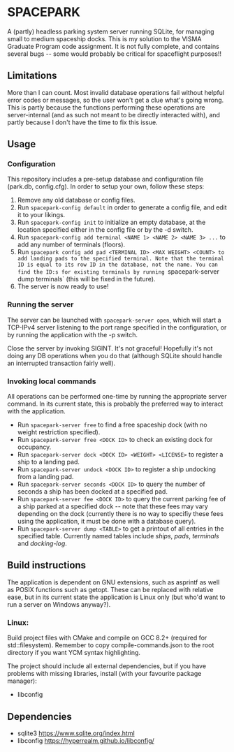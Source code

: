 # SPACEPARK 

A (partly) headless parking system server running SQLite, for managing small to medium spaceship docks.
This is my solution to the VISMA Graduate Program code assignment.
It is not fully complete, and contains several bugs 
	-- some would probably be critical for spaceflight purposes!!

## Limitations

More than I can count. Most invalid database operations fail without helpful error codes or messages, 
so the user won't get a clue what's going wrong. This is partly because the functions performing 
these operations are server-internal (and as such not meant to be directly interacted with), 
and partly because I don't have the time to fix this issue.

## Usage

### Configuration

This repository includes a pre-setup database and configuration file (park.db, config.cfg).
In order to setup your own, follow these steps:
1. Remove any old database or config files.
1. Run `spacepark-config default` in order to generate a config file,
and edit it to your likings.
1. Run `spacepark-config init` to initialize an empty database, at the location specified either in the config file or by the -d switch.
1. Run `spacepark-config add terminal <NAME 1> <NAME 2> <NAME 3> ...` to add any number of terminals (floors).
1. Run `spacepark config add pad <TERMINAL ID> <MAX WEIGHT> <COUNT> to add landing pads to the specified terminal. Note that the terminal ID is equal to its row ID in the database, not the name. You can find the ID:s for existing terminals by running `spacepark-server dump terminals` (this will be fixed in the future).
1. The server is now ready to use!

### Running the server

The server can be launched with `spacepark-server open`, which will start a TCP-IPv4 server listening
to the port range specified in the configuration, or by running the application with the -p switch.

Close the server by invoking SIGINT. It's not graceful! Hopefully it's not doing any DB operations when you do that (although SQLite should handle an interrupted transaction fairly well).

### Invoking local commands

All operations can be performed one-time by running the appropriate server command. In its current state, this is probably the preferred way to interact with the application.
* Run `spacepark-server free` to find a free spaceship dock (with no weight restriction specified).
* Run `spacepark-server free <DOCK ID>` to check an existing dock for occupancy.
* Run `spacepark-server dock <DOCK ID> <WEIGHT> <LICENSE>` to register a ship to a landing pad.
* Run `spacepark-server undock <DOCK ID>` to register a ship undocking from a landing pad.
* Run `spacepark-server seconds <DOCK ID>` to query the number of seconds a ship has been docked at a specified pad.
* Run `spacepark-server fee <DOCK ID>` to query the current parking fee of a ship parked at a specified dock -- note that these fees may vary depending on the dock (currently there is no way to specifiy these fees using the application, it must be done with a database query).
* Run `spacepark-server dump <TABLE>` to get a printout of all entries in the specified table. Currently named tables include *ships*, *pads*, *terminals* and *docking-log*.

## Build instructions

The application is dependent on GNU extensions, such as asprintf 
as well as POSIX functions such as getopt.
These can be replaced with relative ease, but in its current state the application 
is Linux only (but who'd want to run a server on Windows anyway?).

### Linux:

Build project files with CMake and compile on GCC 8.2+
(required for std::filesystem).
Remember to copy compile-commands.json to the root directory 
if you want YCM syntax highlighting.

The project should include all external dependencies, 
but if you have problems with missing libraries, install (with your favourite package manager):
* libconfig 

## Dependencies

* sqlite3 
https://www.sqlite.org/index.html
* libconfig
https://hyperrealm.github.io/libconfig/
